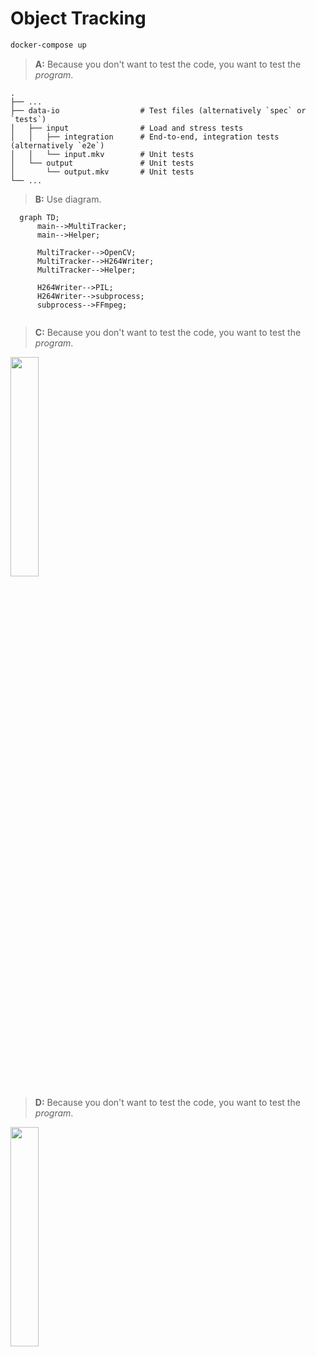 # Object Tracking

```Bash
docker-compose up
```


> **A:** Because you don't want to test the code, you want to test the *program*.

    .
    ├── ...
    ├── data-io                  # Test files (alternatively `spec` or `tests`)
    │   ├── input                # Load and stress tests
    │   │   ├── integration      # End-to-end, integration tests (alternatively `e2e`)
    │   │   └── input.mkv        # Unit tests
    │   └── output               # Unit tests
    │       └── output.mkv       # Unit tests
    └── ...
    


> **B:** Use diagram.
```mermaid
  graph TD;
      main-->MultiTracker;
      main-->Helper;

      MultiTracker-->OpenCV;
      MultiTracker-->H264Writer;
      MultiTracker-->Helper;

      H264Writer-->PIL;
      H264Writer-->subprocess;
      subprocess-->FFmpeg;
      
```

> **C:** Because you don't want to test the code, you want to test the *program*.
<img src="https://user-images.githubusercontent.com/84106110/156943548-1ee3ff9e-1e21-4caa-8e47-fd871d818f19.png" width=30% height=30%>

> **D:** Because you don't want to test the code, you want to test the *program*.
<img src="https://user-images.githubusercontent.com/84106110/156944048-a6efe75f-6773-446f-a057-3b9b9442c1fe.png" width=30% height=30%>
